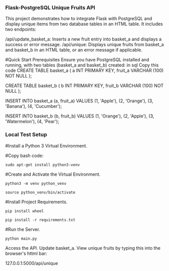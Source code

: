### Flask-PostgreSQL Unique Fruits API

This project demonstrates how to integrate Flask with PostgreSQL and display unique items from two database tables in an HTML table. It includes two endpoints:

/api/update_basket_a: Inserts a new fruit entry into basket_a and displays a success or error message.
/api/unique: Displays unique fruits from basket_a and basket_b in an HTML table, or an error message if applicable.



#Quick Start Prerequisites
Ensure you have PostgreSQL installed and running, with two tables (basket_a and basket_b) created:
in sql Copy this code
CREATE TABLE basket_a (
    a INT PRIMARY KEY,
    fruit_a VARCHAR (100) NOT NULL
);

CREATE TABLE basket_b (
    b INT PRIMARY KEY,
    fruit_b VARCHAR (100) NOT NULL
);

INSERT INTO basket_a (a, fruit_a)
VALUES
    (1, 'Apple'),
    (2, 'Orange'),
    (3, 'Banana'),
    (4, 'Cucumber');

INSERT INTO basket_b (b, fruit_b)
VALUES
    (1, 'Orange'),
    (2, 'Apple'),
    (3, 'Watermelon'),
    (4, 'Pear');
    
    
### Local Test Setup
#Install a Python 3 Virtual Environment.

#Copy bash code:
```
sudo apt-get install python3-venv
```
#Create and Activate the Virtual Environment.
```
python3 -m venv python_venv
```
```
source python_venv/bin/activate
```

#Install Project Requirements.
```
pip install wheel
```
```
pip install -r requirements.txt
```

#Run the Server.

```
python main.py
```
Access the API.
Update basket_a.
View unique fruits by typing this into the browser's httml bar:


127.0.0.1:5000/api/unique
